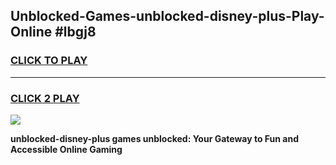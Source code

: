 
## Unblocked-Games-unblocked-disney-plus-Play-Online #lbgj8
<h3>
<a href="https://news.freeplayer.one?title=unblocked-disney-plus&ref=3">CLICK TO PLAY</a></h3>
<hr>

<h3>
<a href="https://news.freeplayer.one?title=unblocked-disney-plus&ref=3">CLICK 2 PLAY</a>
  
</h3>

<a href="https://news.freeplayer.one?title=unblocked-disney-plus&ref=3"><img src="https://clearcache.store/games.png"></a>


**unblocked-disney-plus games unblocked: Your Gateway to Fun and Accessible Online Gaming**
